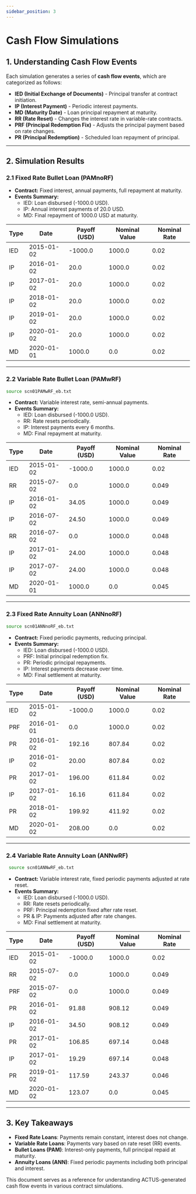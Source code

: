 ```yaml
---
sidebar_position: 3
---
```


# Cash Flow Simulations

## 1. Understanding Cash Flow Events  
Each simulation generates a series of **cash flow events**, which are categorized as follows:

- **IED (Initial Exchange of Documents)** - Principal transfer at contract initiation.
- **IP (Interest Payment)** - Periodic interest payments.
- **MD (Maturity Date)** - Loan principal repayment at maturity.
- **RR (Rate Reset)** - Changes the interest rate in variable-rate contracts.
- **PRF (Principal Redemption Fix)** - Adjusts the principal payment based on rate changes.
- **PR (Principal Redemption)** - Scheduled loan repayment of principal.

---

## 2. Simulation Results

### 2.1 Fixed Rate Bullet Loan (PAMnoRF)


- **Contract:** Fixed interest, annual payments, full repayment at maturity.
- **Events Summary:**
  - IED: Loan disbursed (-1000.0 USD).
  - IP: Annual interest payments of 20.0 USD.
  - MD: Final repayment of 1000.0 USD at maturity.

| Type | Date       | Payoff (USD) | Nominal Value | Nominal Rate |
|------|-----------|-------------|---------------|--------------|
| IED  | 2015-01-02 | -1000.0     | 1000.0        | 0.02         |
| IP   | 2016-01-02 | 20.0        | 1000.0        | 0.02         |
| IP   | 2017-01-02 | 20.0        | 1000.0        | 0.02         |
| IP   | 2018-01-02 | 20.0        | 1000.0        | 0.02         |
| IP   | 2019-01-02 | 20.0        | 1000.0        | 0.02         |
| IP   | 2020-01-02 | 20.0        | 1000.0        | 0.02         |
| MD   | 2020-01-01 | 1000.0      | 0.0           | 0.02         |

---

### 2.2 Variable Rate Bullet Loan (PAMwRF)
```bash
source scn01PAMwRF_eb.txt 
```
- **Contract:** Variable interest rate, semi-annual payments.
- **Events Summary:**
  - IED: Loan disbursed (-1000.0 USD).
  - RR: Rate resets periodically.
  - IP: Interest payments every 6 months.
  - MD: Final repayment at maturity.

| Type | Date       | Payoff (USD) | Nominal Value | Nominal Rate |
|------|-----------|-------------|---------------|--------------|
| IED  | 2015-01-02 | -1000.0     | 1000.0        | 0.02         |
| RR   | 2015-07-02 | 0.0         | 1000.0        | 0.049        |
| IP   | 2016-01-02 | 34.05       | 1000.0        | 0.049        |
| IP   | 2016-07-02 | 24.50       | 1000.0        | 0.049        |
| RR   | 2016-07-02 | 0.0         | 1000.0        | 0.048        |
| IP   | 2017-01-02 | 24.00       | 1000.0        | 0.048        |
| IP   | 2017-07-02 | 24.00       | 1000.0        | 0.048        |
| MD   | 2020-01-01 | 1000.0      | 0.0           | 0.045        |

---

### 2.3 Fixed Rate Annuity Loan (ANNnoRF)
 

 ```bash
source scn01ANNnoRF_eb.txt
```

- **Contract:** Fixed periodic payments, reducing principal.
- **Events Summary:**
  - IED: Loan disbursed (-1000.0 USD).
  - PRF: Initial principal redemption fix.
  - PR: Periodic principal repayments.
  - IP: Interest payments decrease over time.
  - MD: Final settlement at maturity.

| Type | Date       | Payoff (USD) | Nominal Value | Nominal Rate |
|------|-----------|-------------|---------------|--------------|
| IED  | 2015-01-02 | -1000.0     | 1000.0        | 0.02         |
| PRF  | 2016-01-01 | 0.0         | 1000.0        | 0.02         |
| PR   | 2016-01-02 | 192.16      | 807.84        | 0.02         |
| IP   | 2016-01-02 | 20.00       | 807.84        | 0.02         |
| PR   | 2017-01-02 | 196.00      | 611.84        | 0.02         |
| IP   | 2017-01-02 | 16.16       | 611.84        | 0.02         |
| PR   | 2018-01-02 | 199.92      | 411.92        | 0.02         |
| MD   | 2020-01-02 | 208.00      | 0.0           | 0.02         |

---

### 2.4 Variable Rate Annuity Loan (ANNwRF)
```bash
 source scn01ANNwRF_eb.txt
 ``` 
- **Contract:** Variable interest rate, fixed periodic payments adjusted at rate reset.
- **Events Summary:**
  - IED: Loan disbursed (-1000.0 USD).
  - RR: Rate resets periodically.
  - PRF: Principal redemption fixed after rate reset.
  - PR & IP: Payments adjusted after rate changes.
  - MD: Final settlement at maturity.

| Type | Date       | Payoff (USD) | Nominal Value | Nominal Rate |
|------|-----------|-------------|---------------|--------------|
| IED  | 2015-01-02 | -1000.0     | 1000.0        | 0.02         |
| RR   | 2015-07-02 | 0.0         | 1000.0        | 0.049        |
| PRF  | 2015-07-02 | 0.0         | 1000.0        | 0.049        |
| PR   | 2016-01-02 | 91.88       | 908.12        | 0.049        |
| IP   | 2016-01-02 | 34.50       | 908.12        | 0.049        |
| PR   | 2017-01-02 | 106.85      | 697.14        | 0.048        |
| IP   | 2017-01-02 | 19.29       | 697.14        | 0.048        |
| PR   | 2019-01-02 | 117.59      | 243.37        | 0.046        |
| MD   | 2020-01-02 | 123.07      | 0.0           | 0.045        |

---

## 3. Key Takeaways
- **Fixed Rate Loans**: Payments remain constant, interest does not change.
- **Variable Rate Loans**: Payments vary based on rate reset (RR) events.
- **Bullet Loans (PAM)**: Interest-only payments, full principal repaid at maturity.
- **Annuity Loans (ANN)**: Fixed periodic payments including both principal and interest.

This document serves as a reference for understanding ACTUS-generated cash flow events in various contract simulations.
